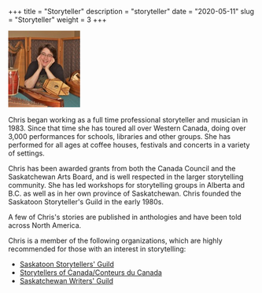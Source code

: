+++
title = "Storyteller"
description = "storyteller"
date = "2020-05-11"
slug = "Storyteller"
weight = 3
+++

![title-img-noresize](/images/chris_storyteling.jpg)

 Chris began working as a full time professional storyteller and musician in 1983. Since that time she has toured all over Western Canada, doing over 3,000 performances for schools, libraries and other groups. She has performed for all ages at coffee houses, festivals and concerts in a variety of settings.

Chris has been awarded grants from both the Canada Council and the Saskatchewan Arts Board, and is well respected in the larger storytelling community. She has led workshops for storytelling groups in Alberta and B.C. as well as in her own province of Saskatchewan. Chris founded the Saskatoon Storyteller's Guild in the early 1980s.

A few of Chris's stories are published in anthologies and have been told across North America.

Chris is a member of the following organizations, which are highly recommended for those with an interest in storytelling:

- [Saskatoon Storytellers' Guild](http://saskatoonstorytellers.ca/)
- [Storytellers of Canada/Conteurs du Canada](http://www.storytellers-conteurs.ca)
- [Saskatchewan Writers' Guild](http://www.skwriter.com)
